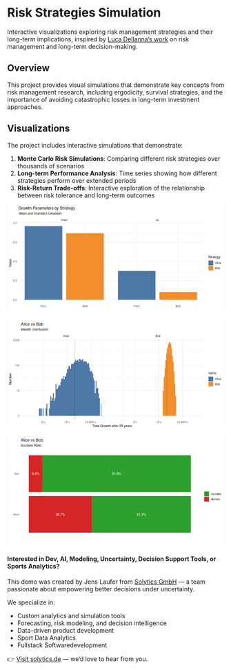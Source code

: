 

# Risk Strategies Simulation

Interactive visualizations exploring risk management strategies and
their long-term implications, inspired by [Luca Dellanna’s
work](https://luca-dellanna.com/posts/long-term-risks) on risk
management and long-term decision-making.

## Overview

This project provides visual simulations that demonstrate key concepts
from risk management research, including ergodicity, survival
strategies, and the importance of avoiding catastrophic losses in
long-term investment approaches.

## Visualizations

The project includes interactive simulations that demonstrate:

1.  **Monte Carlo Risk Simulations**: Comparing different risk
    strategies over thousands of scenarios
2.  **Long-term Performance Analysis**: Time series showing how
    different strategies perform over extended periods
3.  **Risk-Return Trade-offs**: Interactive exploration of the
    relationship between risk tolerance and long-term outcomes

![](readme_files/figure-commonmark/parameters-1.png)

![](readme_files/figure-commonmark/wealth_distribution-1.png)

![](readme_files/figure-commonmark/ruin_ratio-1.png)

#### Interested in Dev, AI, Modeling, Uncertainty, Decision Support Tools, or Sports Analytics?

This demo was created by Jens Laufer from [Solytics
GmbH](https://www.solytics.de) — a team passionate about empowering
better decisions under uncertainty.

We specialize in:

- Custom analytics and simulation tools  
- Forecasting, risk modeling, and decision intelligence  
- Data-driven product development  
- Sport Data Analytics
- Fullstack Softwaredevelopment

👉 [Visit solytics.de](https://www.solytics.de) — we’d love to hear from
you.
